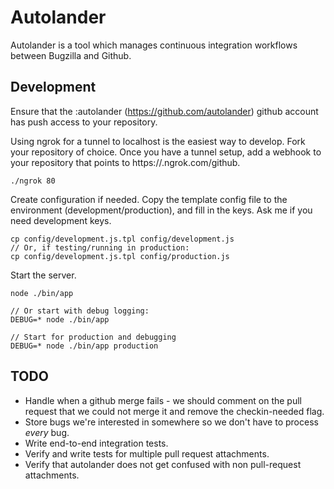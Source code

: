 # Autolander

Autolander is a tool which manages continuous integration workflows between Bugzilla and Github.

## Development

Ensure that the :autolander (https://github.com/autolander) github account has push access to your repository.

Using ngrok for a tunnel to localhost is the easiest way to develop. Fork your repository of choice. Once you have a tunnel setup, add a webhook to your repository that points to https://<id>.ngrok.com/github.

```
./ngrok 80
```

Create configuration if needed. Copy the template config file to the environment (development/production), and fill in the keys. Ask me if you need development keys.
```
cp config/development.js.tpl config/development.js
// Or, if testing/running in production:
cp config/development.js.tpl config/production.js
```

Start the server.
```
node ./bin/app

// Or start with debug logging:
DEBUG=* node ./bin/app

// Start for production and debugging
DEBUG=* node ./bin/app production
```

## TODO
* Handle when a github merge fails - we should comment on the pull request that we could not merge it and remove the checkin-needed flag.
* Store bugs we're interested in somewhere so we don't have to process *every* bug.
* Write end-to-end integration tests.
* Verify and write tests for multiple pull request attachments.
* Verify that autolander does not get confused with non pull-request attachments.
